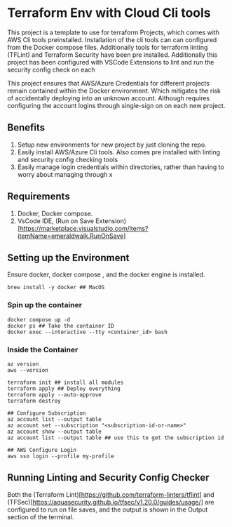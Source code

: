 # Terraform Env with Cloud Cli tools
This project is a template to use for terraform Projects, which comes with AWS Cli tools preinstalled. Installation of the cli tools can can configured from the Docker compose files. Additionally tools for terraform linting (TFLint) and Terraform Security have been pre installed. Additionally this project has been configured with VSCode Extensions to lint and run the security config check on each 

This project ensures that AWS/Azure Credentials for different projects remain contained within the Docker environment. Which mitigates the risk of accidentally deploying into an unknown account. Although requires configuring the account logins through single-sign on on each new project. 

## Benefits
1. Setup new environments for new project by just cloning the repo.
2. Easily install AWS/Azure Cli tools. Also comes pre installed with linting and security config checking tools
3. Easily manage login credentials within directories, rather than having to worry about managing through x

## Requirements
1. Docker, Docker compose. 
2. VsCode IDE, (Run on Save Extension)[https://marketplace.visualstudio.com/items?itemName=emeraldwalk.RunOnSave]

## Setting up the Environment
Ensure docker, docker compose , and the docker engine is installed.
```
brew install -y docker ## MacOS
```

### Spin up the container
```
docker compose up -d
docker ps ## Take the container ID
docker exec --interactive --tty <container_id> bash
```

### Inside the Container
```
az version
aws --version

terraform init ## install all modules
terraform apply ## Deploy everything
terraform apply --auto-approve
terraform destroy

## Configure Subscription 
az account list --output table
az account set --subscription "<subscription-id-or-name>"
az account show --output table
az account list --output table ## use this to get the subscription id

## AWS Configure Login
aws sso login --profile my-profile
```

## Running Linting and Security Config Checker
Both the (Terraform Lint)[https://github.com/terraform-linters/tflint] and (TFSec)[https://aquasecurity.github.io/tfsec/v1.20.0/guides/usage/] are configured to run on file saves, and the output is shown in the Output section of the terminal. 

